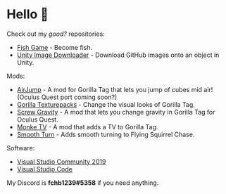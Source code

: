 # Hello :wave:

Check out my <i>good?</i> repositories:
- [Fish Game](https://github.com/fchb1239/FishGame) - Become fish.
- [Unity Image Downloader](https://github.com/fchb1239/UnityImageDownloader) - Download GitHub images onto an object in Unity.

Mods:
- [AirJump](https://github.com/fchb1239/AirJump) - A mod for Gorilla Tag that lets you jump of cubes mid air! (Oculus Quest port coming soon?)
- [Gorilla Texturepacks](https://github.com/fchb1239/GorillaTexturepacks) - Change the visual looks of Gorilla Tag.
- [Screw Gravity](https://github.com/fchb1239/ScrewGravity) - A mod that lets you change gravity in Gorilla Tag for Oculus Quest.
- [Monke TV](https://github.com/fchb1239/MonkeTV) - A mod that adds a TV to Gorilla Tag.
- [Smooth Turn](https://github.com/fchb1239/SmoothTurn) - Adds smooth turning to Flying Squirrel Chase.

Software:
- [Visual Studio Community 2019](https://visualstudio.microsoft.com/downloads/)
- [Visual Studio Code](https://code.visualstudio.com/download)

My Discord is <b>fchb1239#5358</b> if you need anything.
